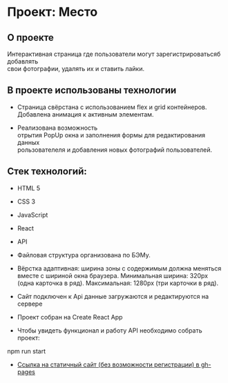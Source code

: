# Проект: Место

## О проекте  

Интерактивная страница где пользователи могут  зарегистрироватьсяб добавлять  
свои фотографии, удалять их и ставить лайки.  

## В проекте использованы технологии  

* Страница свёрстана с использованием flex и grid контейнеров.  
Добавлена анимация к активным элементам.  

* Реализована возможность  
отрытия PopUp окна и заполнения формы для редактирования данных  
рользователеля и добавления новых фотографий пользователей.


## Стек технологий:

* HTML 5
* CSS 3
* JavaScript
* React
* API

* Файловая структура организована по БЭМу.  

*  Вёрстка адаптивная: ширина зоны с содержимым должна меняться вместе с шириной окна браузера.  Минимальная ширина: 320px (одна карточка в ряд). Максимальная: 1280px (три карточки в ряд).

* Сайт подключен к Api данные загружаются и редактируются на сервере

* Проект собран на Create React App

* Чтобы увидеть функционал и работу API необходимо собрать проект:

npm run start

* [Ссылка на статичный сайт (без возможности регистрации) в  gh-pages](https://romananurov.github.io/mesto/index.html)
